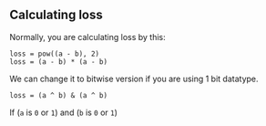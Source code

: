 ## Calculating loss

Normally, you are calculating loss by this:

```
loss = pow((a - b), 2)
loss = (a - b) * (a - b)
```

We can change it to bitwise version if you are using 1 bit datatype.

```
loss = (a ^ b) & (a ^ b)
```

If (`a` is `0` or `1`) and (`b` is `0` or `1`)
